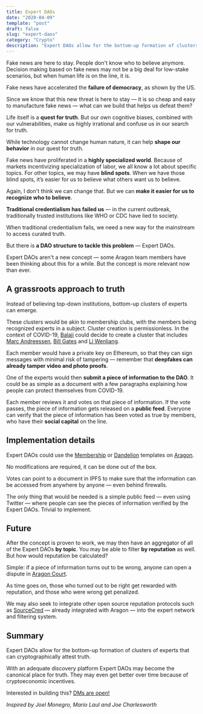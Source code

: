 ```yaml
---
title: Expert DAOs
date: "2020-04-09"
template: "post"
draft: false
slug: "expert-daos"
category: "Crypto"
description: "Expert DAOs allow for the bottom-up formation of clusters of experts that can cryptographically attest truth"
---
```


Fake news are here to stay. People don't know who to believe anymore. Decision making based on fake news may not be a big deal for low-stake scenarios, but when human life is on the line, it is.

Fake news have accelerated the **failure of democracy**, as shown by the US.

Since we know that this new threat is here to stay — it is so cheap and easy to manufacture fake news — what can we build that helps us defeat them?

Life itself is a **quest for truth**. But our own cognitive biases, combined with our vulnerabilities, make us highly irrational and confuse us in our search for truth.

While technology cannot change human nature, it can help **shape our behavior** in our quest for truth.

Fake news have proliferated in a **highly specialized world**. Because of markets incentivizing specialization of labor, we all know a lot about specific topics. For other topics, we may have **blind spots**. When we have those blind spots, it’s easier for us to believe what others want us to believe.

Again, I don't think we can change that. But we can **make it easier for us to recognize who to believe**.

**Traditional credentialism has failed us** — in the current outbreak, traditionally trusted institutions like WHO or CDC have lied to society.

When traditional credentialism fails, we need a new way for the mainstream to access curated truth.

But there is **a DAO structure to tackle this problem** — Expert DAOs.

Expert DAOs aren't a new concept — some Aragon team members have been thinking about this for a while. But the concept is more relevant now than ever.

## A grassroots approach to truth

Instead of believing top-down institutions, bottom-up clusters of experts can emerge.

These clusters would be akin to membership clubs, with the members being recognized experts in a subject. Cluster creation is permissionless. In the context of COVID-19, [Balaji](https://twitter.com/balajis/) could decide to create a cluster that includes [Marc Andreessen](https://en.wikipedia.org/wiki/Marc_Andreessen), [Bill Gates](https://en.wikipedia.org/wiki/Bill_Gates) and [Li Wenliang](https://en.wikipedia.org/wiki/Li_Wenliang).

Each member would have a private key on Ethereum, so that they can sign messages with minimal risk of tampering — remember that **deepfakes can already tamper video and photo proofs**.

One of the experts would then **submit a piece of information to the DAO**. It could be as simple as a document with a few paragraphs explaining how people can protect themselves from COVID-19.

Each member reviews it and votes on that piece of information. If the vote passes, the piece of information gets released on a **public feed**. Everyone can verify that the piece of information has been voted as true by members, who have their **social capital** on the line.

## Implementation details

Expert DAOs could use the [Membership](https://help.aragon.org/article/35-explore-the-membership-organization) or [Dandelion](https://1hive.org/getting-started-with-dandelion-organizations/) templates on [Aragon](https://aragon.org).

No modifications are required, it can be done out of the box.

Votes can point to a document in IPFS to make sure that the information can be accessed from anywhere by anyone — even behind firewalls.

The only thing that would be needed is a simple public feed — even using Twitter — where people can see the pieces of information verified by the Expert DAOs. Trivial to implement.

## Future

After the concept is proven to work, we may then have an aggregator of all of the Expert DAOs **by topic**. You may be able to filter **by reputation** as well. But how would reputation be calculated?

Simple: if a piece of information turns out to be wrong, anyone can open a dispute in [Aragon Court](https://aragon.org/aragon-court/).

As time goes on, those who turned out to be right get rewarded with reputation, and those who were wrong get penalized.

We may also seek to integrate other open source reputation protocols such as [SourceCred](https://sourcecred.io/) — already integrated with Aragon — into the expert network and filtering system. 


## Summary

Expert DAOs allow for the bottom-up formation of clusters of experts that can cryptographically attest truth.

With an adequate discovery platform Expert DAOs may become the canonical place for truth. They may even get better over time because of cryptoeconomic incentives.

Interested in building this? [DMs are open!](https://twitter.com/licuende)

*Inspired by Joel Monegro, Mario Laul and Joe Charlesworth*